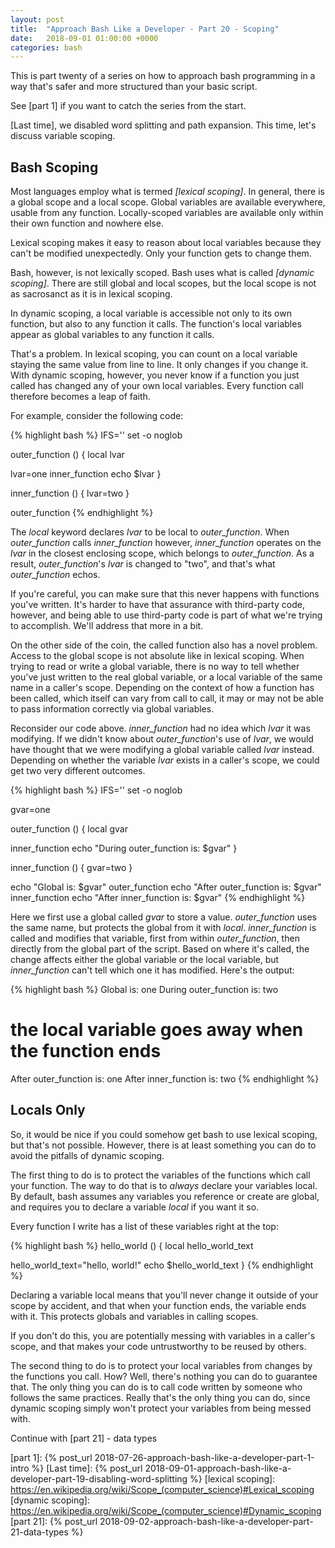 ```yaml
---
layout: post
title:  "Approach Bash Like a Developer - Part 20 - Scoping"
date:   2018-09-01 01:00:00 +0000
categories: bash
---
```


This is part twenty of a series on how to approach bash programming in a
way that's safer and more structured than your basic script.

See [part 1] if you want to catch the series from the start.

[Last time], we disabled word splitting and path expansion.  This time,
let's discuss variable scoping.

Bash Scoping
------------

Most languages employ what is termed *[lexical scoping]*.  In general,
there is a global scope and a local scope.  Global variables are
available everywhere, usable from any function.  Locally-scoped
variables are available only within their own function and nowhere else.

Lexical scoping makes it easy to reason about local variables because
they can't be modified unexpectedly.  Only your function gets to change
them.

Bash, however, is not lexically scoped.  Bash uses what is called
*[dynamic scoping]*.  There are still global and local scopes, but the
local scope is not as sacrosanct as it is in lexical scoping.

In dynamic scoping, a local variable is accessible not only to its own
function, but also to any function it calls.  The function's local
variables appear as global variables to any function it calls.

That's a problem.  In lexical scoping, you can count on a local variable
staying the same value from line to line.  It only changes if you change
it.  With dynamic scoping, however, you never know if a function you
just called has changed any of your own local variables.  Every function
call therefore becomes a leap of faith.

For example, consider the following code:

{% highlight bash %}
IFS=''
set -o noglob

outer_function () {
  local lvar

  lvar=one
  inner_function
  echo $lvar
}

inner_function () {
  lvar=two
}

outer_function
{% endhighlight %}

The *local* keyword declares *lvar* to be local to *outer_function*.
When *outer_function* calls *inner_function* however, *inner_function*
operates on the *lvar* in the closest enclosing scope, which belongs to
*outer_function*.  As a result, *outer_function*'s *lvar* is changed to
"two", and that's what *outer_function* echos.

If you're careful, you can make sure that this never happens with
functions you've written.  It's harder to have that assurance with
third-party code, however, and being able to use third-party code is
part of what we're trying to accomplish.  We'll address that more in a
bit.

On the other side of the coin, the called function also has a novel
problem.  Access to the global scope is not absolute like in lexical
scoping.  When trying to read or write a global variable, there is no
way to tell whether you've just written to the real global variable, or
a local variable of the same name in a caller's scope.  Depending on the
context of how a function has been called, which itself can vary from
call to call, it may or may not be able to pass information correctly
via global variables.

Reconsider our code above.  *inner_function* had no idea which *lvar* it
was modifying.  If we didn't know about *outer_function*'s use of
*lvar*, we would have thought that we were modifying a global variable
called *lvar* instead.  Depending on whether the variable *lvar* exists
in a caller's scope, we could get two very different outcomes.

{% highlight bash %}
IFS=''
set -o noglob

gvar=one

outer_function () {
  local gvar

  inner_function
  echo "During outer_function is: $gvar"
}

inner_function () {
  gvar=two
}

echo "Global is: $gvar"
outer_function
echo "After outer_function is: $gvar"
inner_function
echo "After inner_function is: $gvar"
{% endhighlight %}

Here we first use a global called *gvar* to store a value.
*outer_function* uses the same name, but protects the global from it
with *local*.  *inner_function* is called and modifies that variable,
first from within *outer_function*, then directly from the global part
of the script.  Based on where it's called, the change affects either
the global variable or the local variable, but *inner_function* can't
tell which one it has modified.  Here's the output:

{% highlight bash %}
Global is: one
During outer_function is: two
# the local variable goes away when the function ends
After outer_function is: one
After inner_function is: two
{% endhighlight %}

Locals Only
-----------

So, it would be nice if you could somehow get bash to use lexical
scoping, but that's not possible.  However, there is at least something
you can do to avoid the pitfalls of dynamic scoping.

The first thing to do is to protect the variables of the functions which
call your function.  The way to do that is to *always* declare your
variables local.  By default, bash assumes any variables you reference
or create are global, and requires you to declare a variable *local* if
you want it so.

Every function I write has a list of these variables right at the top:

{% highlight bash %}
hello_world () {
  local hello_world_text

  hello_world_text="hello, world!"
  echo $hello_world_text
}
{% endhighlight %}

Declaring a variable local means that you'll never change it outside of
your scope by accident, and that when your function ends, the variable
ends with it.  This protects globals and variables in calling scopes.

If you don't do this, you are potentially messing with variables in a
caller's scope, and that makes your code untrustworthy to be reused by
others.

The second thing to do is to protect your local variables from changes
by the functions you call.  How?  Well, there's nothing you can do to
guarantee that.  The only thing you can do is to call code written by
someone who follows the same practices.  Really that's the only thing
you can do, since dynamic scoping simply won't protect your variables
from being messed with.

Continue with [part 21] - data types

  [part 1]:       {% post_url 2018-07-26-approach-bash-like-a-developer-part-1-intro                      %}
  [Last time]:    {% post_url 2018-09-01-approach-bash-like-a-developer-part-19-disabling-word-splitting  %}
  [lexical scoping]: https://en.wikipedia.org/wiki/Scope_(computer_science)#Lexical_scoping
  [dynamic scoping]: https://en.wikipedia.org/wiki/Scope_(computer_science)#Dynamic_scoping
  [part 21]:      {% post_url 2018-09-02-approach-bash-like-a-developer-part-21-data-types                %}
